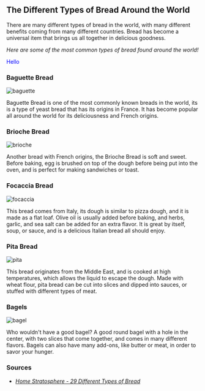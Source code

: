 ## The Different Types of Bread Around the World

There are many different types of bread in the world, with many different benefits coming from many different countries. Bread has become a universal item that brings us all together in delicious goodness. 

*Here are some of the most common types of bread found around the world!*

<p style="color: blue;">Hello</p>

### Baguette Bread

![baguette](https://www.kingarthurbaking.com/sites/default/files/recipe_legacy/8-3-large.jpg)

Baguette Bread is one of the most commonly known breads in the world, its is a type of yeast bread that has its origins in France. It has become popular all around the world for its deliciousness and French origins. 

### Brioche Bread

![brioche](https://hips.hearstapps.com/hmg-prod/images/delish-190829-brioche-horizontal-0230-landscape-pf-1567541194.gif)

Another bread with French origins, the Brioche Bread is soft and sweet. Before baking, egg is brushed on top of the dough before being put into the oven, and is perfect for making sandwiches or toast. 

### Focaccia Bread

![focaccia](https://www.inspiredtaste.net/wp-content/uploads/2016/07/Focaccia-Bread-Recipe-1200.jpg)

This bread comes from Italy, its dough is similar to pizza dough, and it is made as a flat loaf. Olive oil is usually added before baking, and herbs, garlic, and sea salt can be added for an extra flavor. It is great by itself, soup, or sauce, and is a delicious Italian bread all should enjoy. 

### Pita Bread

![pita](https://hips.hearstapps.com/hmg-prod.s3.amazonaws.com/images/delish-190621-homemade-pita-0159-landscape-pf-1567692674.jpg)

This bread originates from the Middle East, and is cooked at high temperatures, which allows the liquid to escape the dough. Made with wheat flour, pita bread can be cut into slices and dipped into sauces, or stuffed with different types of meat. 

### Bagels

![bagel](https://hips.hearstapps.com/hmg-prod.s3.amazonaws.com/images/20191219-seo-bagel-recipe-delish-ehg-8846-1578412004.jpg)

Who wouldn't have a good bagel? A good round bagel with a hole in the center, with two slices that come together, and comes in many different flavors. Bagels can also have many add-ons, like butter or meat, in order to savor your hunger. 

### Sources

- *[Home Stratosphere - 29 Different Types of Bread](https://homestratosphere.com/types-of-bread/)*
